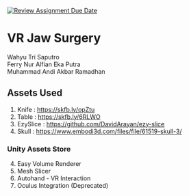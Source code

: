 [![Review Assignment Due Date](https://classroom.github.com/assets/deadline-readme-button-24ddc0f5d75046c5622901739e7c5dd533143b0c8e959d652212380cedb1ea36.svg)](https://classroom.github.com/a/bzjZMcq3)

# VR Jaw Surgery

Wahyu Tri Saputro <br/>
Ferry Nur Alfian Eka Putra <br/>
Muhammad Andi Akbar Ramadhan <br/>

## Assets Used
1. Knife : https://skfb.ly/opZtu
2. Table : https://skfb.ly/6RLWO
3. EzySlice : https://github.com/DavidArayan/ezy-slice
4. Skull : https://www.embodi3d.com/files/file/61519-skull-3/
### Unity Assets Store
4. Easy Volume Renderer
5. Mesh Slicer
7. Autohand - VR Interaction
8. Oculus Integration (Deprecated)
